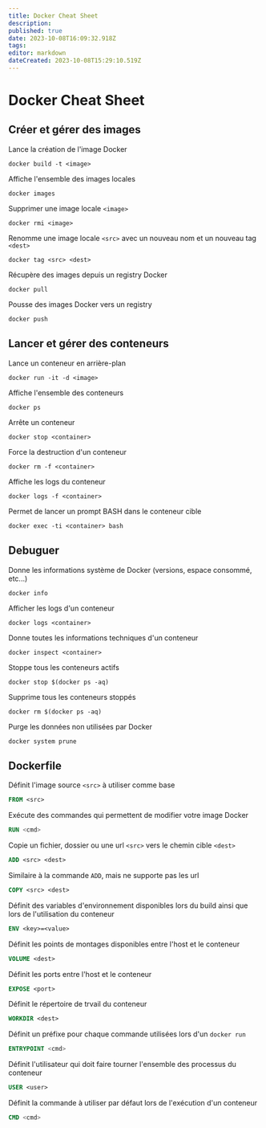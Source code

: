 ```yaml
---
title: Docker Cheat Sheet
description: 
published: true
date: 2023-10-08T16:09:32.918Z
tags: 
editor: markdown
dateCreated: 2023-10-08T15:29:10.519Z
---
```


# Docker Cheat Sheet

## Créer et gérer des images

Lance la création de l'image Docker

```shell
docker build -t <image>
```

Affiche l'ensemble des images locales

```shell
docker images
```

Supprimer une image locale `<image>`

```shell
docker rmi <image>
```

Renomme une image locale `<src>` avec un nouveau nom et un nouveau tag `<dest>`

```shell
docker tag <src> <dest>
```

Récupère des images depuis un registry Docker

```shell
docker pull
```

Pousse des images Docker vers un registry

```shell
docker push
```

## Lancer et gérer des conteneurs

Lance un conteneur en arrière-plan

```shell
docker run -it -d <image>
```

Affiche l'ensemble des conteneurs

```shell
docker ps
```

Arrête un conteneur

```shell
docker stop <container>
```

Force la destruction d'un conteneur

```shell
docker rm -f <container>
```

Affiche les logs du conteneur

```shell
docker logs -f <container>
```

Permet de lancer un prompt BASH dans le conteneur cible

```shell
docker exec -ti <container> bash
```

## Debuguer

Donne les informations système de Docker (versions, espace consommé, etc...)

```shell
docker info
```

Afficher les logs d'un conteneur

```shell
docker logs <container>
```

Donne toutes les informations techniques d'un conteneur

```shell
docker inspect <container>
```

Stoppe tous les conteneurs actifs

```shell
docker stop $(docker ps -aq)
```

Supprime tous les conteneurs stoppés

```shell
docker rm $(docker ps -aq)
```

Purge les données non utilisées par Docker 

```shell
docker system prune
```

## Dockerfile

Définit l'image source `<src>` à utiliser comme base
  
```dockerfile
FROM <src>
```

Exécute des commandes qui permettent de modifier votre image Docker

```dockerfile
RUN <cmd>
```

Copie un fichier, dossier ou une url `<src>` vers le chemin cible `<dest>`

```dockerfile
ADD <src> <dest>
```

Similaire à la commande `ADD`, mais ne supporte pas les url

```dockerfile
COPY <src> <dest>
```

Définit des variables d'environnement disponibles lors du build ainsi que lors de l'utilisation du conteneur

```dockerfile
ENV <key>=<value>
```

Définit les points de montages disponibles entre l'host et le conteneur

```dockerfile
VOLUME <dest>
```

Définit les ports entre l'host et le conteneur

```dockerfile
EXPOSE <port>
```

Définit le répertoire de trvail du conteneur

```dockerfile
WORKDIR <dest>
```

Définit un préfixe pour chaque commande utilisées lors d'un `docker run`

```dockerfile
ENTRYPOINT <cmd>
```

Définit l'utilisateur qui doit faire tourner l'ensemble des processus du conteneur

```dockerfile
USER <user>
```

Définit la commande à utiliser par défaut lors de l'exécution d'un conteneur

```dockerfile
CMD <cmd>
```
